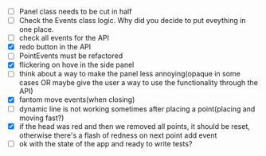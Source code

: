 - [ ] Panel class needs to be cut in half
- [ ] Check the Events class logic. Why did you decide to put eveything in one place.
- [ ] check all events for the API
- [x] redo button in the API
- [ ] PointEvents must be refactored
- [x] flickering on hove in the side panel
- [ ] think about a way to make the panel less annoying(opaque in some cases OR maybe give the user a way to use the functionality through the API)
- [x] fantom move events(when closing)
- [ ] dynamic line is not working sometimes after placing a point(placing and moving fast?)
- [x] if the head was red and then we removed all points, it should be reset, otherwise there's a flash of redness on next point add event
- [ ] ok with the state of the app and ready to write tests?
